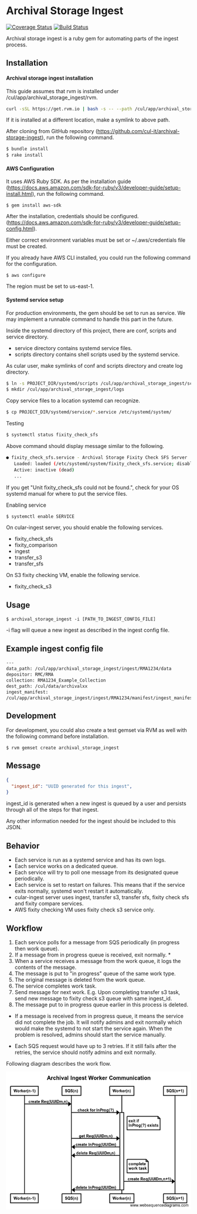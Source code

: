 # Archival Storage Ingest

[![Coverage Status](https://coveralls.io/repos/github/cul-it/archival-storage-ingest/badge.svg?branch=master)](https://coveralls.io/github/cul-it/archival-storage-ingest?branch=master)
[![Build Status](https://travis-ci.org/cul-it/archival-storage-ingest.svg?branch=master)](https://travis-ci.org/cul-it/archival-storage-ingest)

Archival storage ingest is a ruby gem for automating parts of the ingest process.

## Installation

#### Archival storage ingest installation

This guide assumes that rvm is installed under /cul/app/archival_storage_ingest/rvm.

```bash
curl -sSL https://get.rvm.io | bash -s -- --path /cul/app/archival_storage_ingest/rvm
```

If it is installed at a different location, make a symlink to above path.

After cloning from GitHub repository (https://github.com/cul-it/archival-storage-ingest), run the following command.

```bash
$ bundle install
$ rake install
```

#### AWS Configuration

It uses AWS Ruby SDK.
As per the installation guide (https://docs.aws.amazon.com/sdk-for-ruby/v3/developer-guide/setup-install.html),
run the following command.

    $ gem install aws-sdk

After the installation, credentials should be configured.
(https://docs.aws.amazon.com/sdk-for-ruby/v3/developer-guide/setup-config.html).

Either correct environment variables must be set or ~/.aws/credentials file must be created.

If you already have AWS CLI installed, you could run the following command for the configuration.

    $ aws configure

The region must be set to us-east-1.

#### Systemd service setup

For production environments, the gem should be set to run as service.
We may implement a runnable command to handle this part in the future.

Inside the systemd directory of this project, there are conf, scripts and service directory.
- service directory contains systemd service files.
- scripts directory contains shell scripts used by the systemd service.

As cular user, make symlinks of conf and scripts directory and create log directory.
```bash
$ ln -s PROJECT_DIR/systemd/scripts /cul/app/archival_storage_ingest/scripts
$ mkdir /cul/app/archival_storage_ingest/logs
```

Copy service files to a location systemd can recognize.
```bash
$ cp PROJECT_DIR/systemd/service/*.service /etc/systemd/system/
```

Testing
```bash
$ systemctl status fixity_check_sfs
```

Above command should display message similar to the following.
```bash
● fixity_check_sfs.service - Archival Storage Fixity Check SFS Server
   Loaded: loaded (/etc/systemd/system/fixity_check_sfs.service; disabled; vendor preset: disabled)
   Active: inactive (dead)
   ...
```

If you get "Unit fixity_check_sfs could not be found.", check for your OS systemd manual for where to put the service files.

Enabling service
```bash
$ systemctl enable SERVICE
```

On cular-ingest server, you should enable the following services.
- fixity_check_sfs
- fixity_comparison
- ingest
- transfer_s3
- transfer_sfs

On S3 fixity checking VM, enable the following service.
- fixity_check_s3

## Usage

    $ archival_storage_ingest -i [PATH_TO_INGEST_CONFIG_FILE]

-i flag will queue a new ingest as described in the ingest config file.

## Example ingest config file
    ---
    data_path: /cul/app/archival_storage_ingest/ingest/RMA1234/data
    depositor: RMC/RMA
    collection: RMA1234_Example_Collection
    dest_path: /cul/data/archivalxx
    ingest_manifest: /cul/app/archival_storage_ingest/ingest/RMA1234/manifest/ingest_manifest/_EM_RMC_RMA_RMA1234_ExampleCollection.json

## Development

For development, you could also create a test gemset via RVM as well with the following command before installation.

    $ rvm gemset create archival_storage_ingest

## Message

```json
{
  "ingest_id": "UUID generated for this ingest",
}
```

ingest_id is generated when a new ingest is queued by a user and persists through all of the steps for that ingest.

Any other information needed for the ingest should be included to this JSON.

## Behavior

* Each service is run as a systemd service and has its own logs.
* Each service works on a dedicated queue.
* Each service will try to poll one message from its designated queue periodically.
* Each service is set to restart on failures. This means that if the service exits normally, systemd won't restart it automatically.
* cular-ingest server uses ingest, transfer s3, transfer sfs, fixity check sfs and fixity compare services.
* AWS fixity checking VM uses fixity check s3 service only.

## Workflow

1. Each service polls for a message from SQS periodically (in progress then work queue).
2. If a message from in progress queue is received, exit normally. *
3. When a service receives a message from the work queue, it logs the contents of the message.
4. The message is put to "in progress" queue of the same work type.
5. The original message is deleted from the work queue.
6. The service completes work task.
7. Send message for next work. E.g. Upon completing transfer s3 task, send new message to fixity check s3 queue with same ingest_id.
8. The message put to in progress queue earlier in this process is deleted.

- If a message is received from in progress queue, it means the service did not complete the job. It will notify admins and exit normally which would make the systemd to not start the service again.
When the problem is resolved, admins should start the service manually.

- Each SQS request would have up to 3 retries. If it still fails after the retries, the service should notify admins and exit normally.

Following diagram describes the work flow.

![Worker Communication](images/worker_communication.png)
